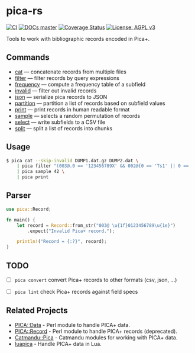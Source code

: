 # pica-rs

[![CI](https://github.com/niko2342/pica-rs/workflows/CI/badge.svg?branch=main)](https://github.com/niko2342/pica-rs/actions?query=workflow%3ACI+branch%3Amain)
[![DOCs master](https://img.shields.io/badge/doc-master-orange.svg)](https://niko2342.github.io/pica-rs/pica/index.html)
[![Coverage Status](https://coveralls.io/repos/github/niko2342/pica-rs/badge.svg?branch=main)](https://coveralls.io/github/niko2342/pica-rs?branch=main)
[![License: AGPL v3](https://img.shields.io/badge/License-AGPL%20v3-blue.svg)](https://www.gnu.org/licenses/agpl-3.0)

Tools to work with bibliographic records encoded in Pica+.

## Commands

* [cat](https://github.com/niko2342/pica-rs/wiki/Commands#cat) — concatenate records from multiple files
* [filter](https://github.com/niko2342/pica-rs/wiki/Commands#filter) — filter records by query expressions
* [frequency](https://github.com/niko2342/pica-rs/wiki/Commands#frequency) — compute a frequency table of a subfield
* [invalid](https://github.com/niko2342/pica-rs/wiki/Commands#invalid) — filter out invalid records
* [json](https://github.com/niko2342/pica-rs/wiki/Commands#json) — serialize pica records to JSON
* [partition](https://github.com/niko2342/pica-rs/wiki/Commands#partition) — partition a list of records based on subfield values
* [print](https://github.com/niko2342/pica-rs/wiki/Commands#print) — print records in human readable format
* [sample](https://github.com/niko2342/pica-rs/wiki/Commands#sample) — selects a random permutation of records
* [select](https://github.com/niko2342/pica-rs/wiki/Commands#select) — write subfields to a CSV file
* [split](https://github.com/niko2342/pica-rs/wiki/Commands#split) — split a list of records into chunks

## Usage

```bash
$ pica cat --skip-invalid DUMP1.dat.gz DUMP2.dat \
    | pica filter "(003@.0 == '123456789X' && 002@{0 == 'Ts1' || 0 == 'Ts2'}) || 002@.0 =~ '^Tp[123]$'" \
    | pica sample 42 \
    | pica print
```

## Parser

```rust
use pica::Record;

fn main() {
    let record = Record::from_str("003@ \u{1f}0123456789\u{1e}")
        .expect("Invalid Pica+ record.");

    println!("Record = {:?}", record);
}
```

## TODO

- [ ] `pica convert` convert Pica+ records to other formats (csv, json, ...)
- [ ] `pica lint` check Pica+ records against field specs


## Related Projects

- [PICA::Data](https://github.com/gbv/PICA-Data) -  Perl module to handle PICA+ data.
- [PICA::Record](https://github.com/gbv/PICA-Record) -  Perl module to handle PICA+ records (deprecated).
- [Catmandu::Pica](https://metacpan.org/pod/Catmandu::PICA) - Catmandu modules for working with PICA+ data.
- [luapica](http://jakobvoss.de/luapica/) - Handle PICA+ data in Lua.



